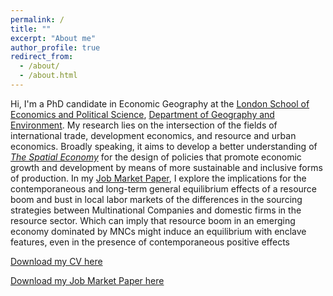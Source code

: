 ```yaml
---
permalink: /
title: ""
excerpt: "About me"
author_profile: true
redirect_from: 
  - /about/
  - /about.html
---
```


Hi, I'm a PhD candidate in Economic Geography at the [London School of Economics and Political Science](https://lse.ac.uk), [Department of Geography and Environment](https://www.lse.ac.uk/geography-and-environment). My research lies on the intersection of the fields of international trade, development economics, and resource and urban economics. Broadly speaking, it aims to develop a better understanding of [<i>The Spatial Economy</i>](https://www.aeaweb.org/articles?id=10.1257/jel.20181414) for the design of policies that promote economic growth and development by means of more sustainable and inclusive forms of production. In my [Job Market Paper](https://onlinelibrary.wiley.com/doi/epdf/10.1111/jors.12269), I explore the implications for the contemporaneous and long-term general equilibrium effects of a resource boom and bust in local labor markets of the differences in the sourcing strategies between Multinational Companies and domestic firms in the resource sector. Which can imply that resource boom in an emerging economy dominated by MNCs might induce an equilibrium with enclave features, even in the presence of contemporaneous positive effects

[Download my CV here](https://onlinelibrary.wiley.com/doi/epdf/10.1111/jors.12269)    

[Download my Job Market Paper here](https://onlinelibrary.wiley.com/doi/epdf/10.1111/jors.12269)       
